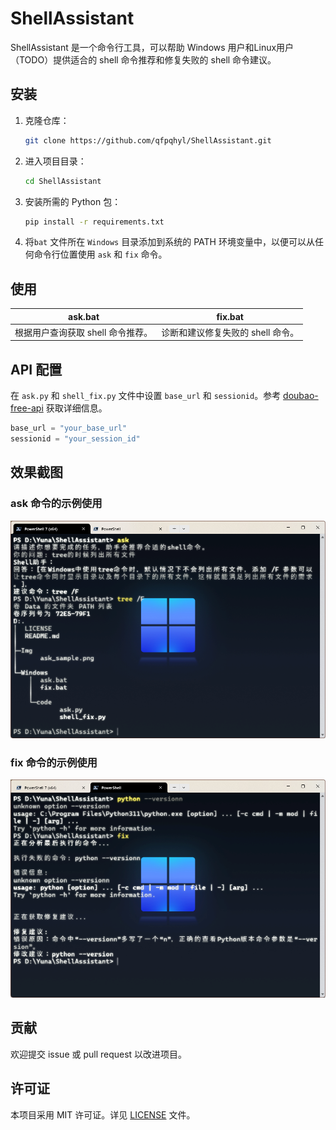 # ShellAssistant

ShellAssistant 是一个命令行工具，可以帮助 Windows 用户和Linux用户（TODO）提供适合的 shell 命令推荐和修复失败的 shell 命令建议。

## 安装

1. 克隆仓库：

    ```sh
    git clone https://github.com/qfpqhyl/ShellAssistant.git
    ```

2. 进入项目目录：

    ```sh
    cd ShellAssistant
    ```

4. 安装所需的 Python 包：

    ```sh
    pip install -r requirements.txt
    ```

5. 将`bat` 文件所在 `Windows` 目录添加到系统的 PATH 环境变量中，以便可以从任何命令行位置使用 `ask` 和 `fix` 命令。

## 使用

| ask.bat                           | fix.bat                           |
| --------------------------------- | --------------------------------- |
| 根据用户查询获取 shell 命令推荐。 | 诊断和建议修复失败的 shell 命令。 |

## API 配置

在 `ask.py` 和 `shell_fix.py` 文件中设置 `base_url` 和 `sessionid`。参考 [doubao-free-api](https://github.com/LLM-Red-Team/doubao-free-api) 获取详细信息。

```python
base_url = "your_base_url"
sessionid = "your_session_id"
```

## 效果截图

### ask 命令的示例使用

![ask 命令截图](img/ask_sample.png)

### fix 命令的示例使用

![fix 命令截图](img/fix_sample.png)

## 贡献

欢迎提交 issue 或 pull request 以改进项目。

## 许可证

本项目采用 MIT 许可证。详见 [LICENSE](LICENSE) 文件。
